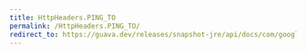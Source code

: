 ```yaml
---
title: HttpHeaders.PING_TO
permalink: /HttpHeaders.PING_TO/
redirect_to: https://guava.dev/releases/snapshot-jre/api/docs/com/google/common/net/HttpHeaders.html#PING_TO
---
```

